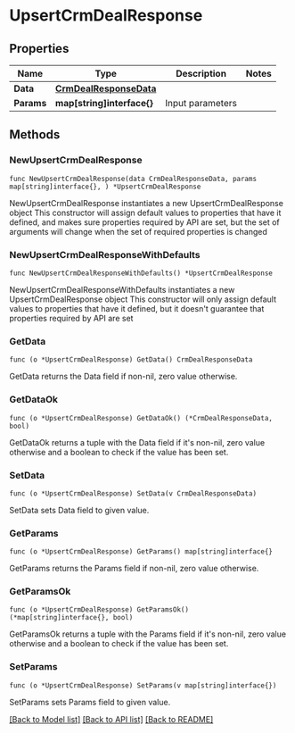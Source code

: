 # UpsertCrmDealResponse

## Properties

Name | Type | Description | Notes
------------ | ------------- | ------------- | -------------
**Data** | [**CrmDealResponseData**](CrmDealResponseData.md) |  | 
**Params** | **map[string]interface{}** | Input parameters | 

## Methods

### NewUpsertCrmDealResponse

`func NewUpsertCrmDealResponse(data CrmDealResponseData, params map[string]interface{}, ) *UpsertCrmDealResponse`

NewUpsertCrmDealResponse instantiates a new UpsertCrmDealResponse object
This constructor will assign default values to properties that have it defined,
and makes sure properties required by API are set, but the set of arguments
will change when the set of required properties is changed

### NewUpsertCrmDealResponseWithDefaults

`func NewUpsertCrmDealResponseWithDefaults() *UpsertCrmDealResponse`

NewUpsertCrmDealResponseWithDefaults instantiates a new UpsertCrmDealResponse object
This constructor will only assign default values to properties that have it defined,
but it doesn't guarantee that properties required by API are set

### GetData

`func (o *UpsertCrmDealResponse) GetData() CrmDealResponseData`

GetData returns the Data field if non-nil, zero value otherwise.

### GetDataOk

`func (o *UpsertCrmDealResponse) GetDataOk() (*CrmDealResponseData, bool)`

GetDataOk returns a tuple with the Data field if it's non-nil, zero value otherwise
and a boolean to check if the value has been set.

### SetData

`func (o *UpsertCrmDealResponse) SetData(v CrmDealResponseData)`

SetData sets Data field to given value.


### GetParams

`func (o *UpsertCrmDealResponse) GetParams() map[string]interface{}`

GetParams returns the Params field if non-nil, zero value otherwise.

### GetParamsOk

`func (o *UpsertCrmDealResponse) GetParamsOk() (*map[string]interface{}, bool)`

GetParamsOk returns a tuple with the Params field if it's non-nil, zero value otherwise
and a boolean to check if the value has been set.

### SetParams

`func (o *UpsertCrmDealResponse) SetParams(v map[string]interface{})`

SetParams sets Params field to given value.



[[Back to Model list]](../README.md#documentation-for-models) [[Back to API list]](../README.md#documentation-for-api-endpoints) [[Back to README]](../README.md)


